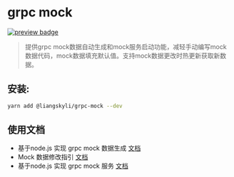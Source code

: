 # grpc mock

<p>
  <a href="https://www.npmjs.com/package/@liangskyli/grpc-mock">
   <img alt="preview badge" src="https://img.shields.io/npm/v/@liangskyli/grpc-mock?label=%40liangskyli%2Fgrpc-mock">
  </a>
</p>

> 提供grpc mock数据自动生成和mock服务启动功能，减轻手动编写mock数据代码，mock数据填充默认值。支持mock数据更改时热更新获取新数据。

## 安装:

```bash
yarn add @liangskyli/grpc-mock --dev
```


## 使用文档

- 基于node.js 实现 grpc mock 数据生成 [文档](docs/gen-grpc-mock.md)
- Mock 数据修改指引 [文档](docs/grpc-mock-modify-guide.md)
- 基于node.js 实现 grpc mock 服务 [文档](docs/grpc-mock-server.md)
